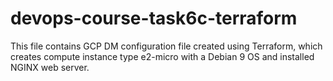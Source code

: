 # devops-course-task6c-terraform

This file contains GCP DM configuration file created using Terraform, which creates compute instance type e2-micro with a Debian 9 OS and installed NGINX web server.
